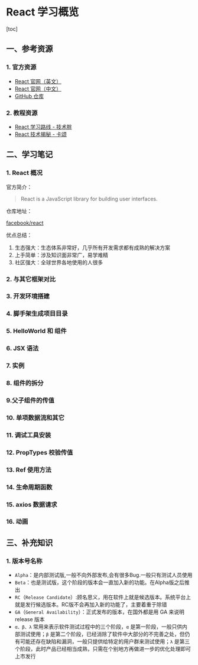 # React 学习概览

[toc]

## 一、参考资源

### 1. 官方资源

- [React 官网（英文）](https://reactjs.org/) 
- [React 官网（中文）](https://zh-hans.reactjs.org/) 
- [GitHub 仓库](https://github.com/facebook/react/)

### 2. 教程资源

- [React 学习路线 - 技术胖](https://jspang.com/detailed?id=56)
- [React 技术揭秘 - 卡颂](https://react.iamkasong.com/)

## 二、学习笔记

### 1. React 概况

官方简介：

> React is a JavaScript library for building user interfaces.

仓库地址：

[facebook/react](https://github.com/facebook/react/)

优点总结：

1. 生态强大：生态体系非常好，几乎所有开发需求都有成熟的解决方案
2. 上手简单：涉及知识面非常广，易学难精
3. 社区强大：全球世界各地使用的人很多

### 2. 与其它框架对比

### 3. 开发环境搭建

### 4. 脚手架生成项目目录

### 5. HelloWorld 和 组件

### 6. JSX 语法

### 7. 实例

### 8. 组件的拆分

### 9.父子组件的传值

### 10. 单项数据流和其它

### 11. 调试工具安装

### 12. PropTypes 校验传值

### 13. Ref 使用方法

### 14. 生命周期函数

### 15. axios 数据请求

### 16. 动画

## 三、补充知识

### 1. 版本号名称

- `Alpha`：是内部测试版,一般不向外部发布,会有很多Bug.一般只有测试人员使用
- `Beta`：也是测试版，这个阶段的版本会一直加入新的功能。在Alpha版之后推出
- `RC`（`Release Candidate`）:顾名思义，用在软件上就是候选版本。系统平台上就是发行候选版本。RC版不会再加入新的功能了，主要着重于除错
- `GA`（`General Availability`）：正式发布的版本，在国外都是用 GA 来说明 release 版本
- `α、β、λ` 常用来表示软件测试过程中的三个阶段，`α` 是第一阶段，一般只供内部测试使用；`β` 是第二个阶段，已经消除了软件中大部分的不完善之处，但仍有可能还存在缺陷和漏洞，一般只提供给特定的用户群来测试使用；`λ` 是第三个阶段，此时产品已经相当成熟，只需在个别地方再做进一步的优化处理即可上市发行